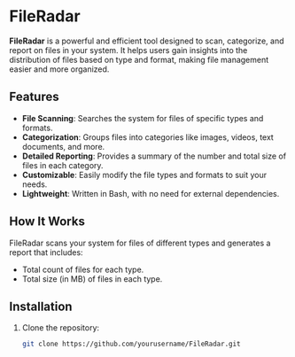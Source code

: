 # FileRadar

**FileRadar** is a powerful and efficient tool designed to scan, categorize, and report on files in your system. It helps users gain insights into the distribution of files based on type and format, making file management easier and more organized.

## Features
- **File Scanning**: Searches the system for files of specific types and formats.
- **Categorization**: Groups files into categories like images, videos, text documents, and more.
- **Detailed Reporting**: Provides a summary of the number and total size of files in each category.
- **Customizable**: Easily modify the file types and formats to suit your needs.
- **Lightweight**: Written in Bash, with no need for external dependencies.

## How It Works
FileRadar scans your system for files of different types and generates a report that includes:
- Total count of files for each type.
- Total size (in MB) of files in each type.

## Installation
1. Clone the repository:
   ```bash
   git clone https://github.com/yourusername/FileRadar.git
